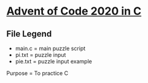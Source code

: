 # [Advent of Code 2020 in C](https://adventofcode.com/2020)

File Legend
------
* main.c = main puzzle script
* pi.txt = puzzle input
* pie.txt = puzzle input example

Purpose = To practice C
